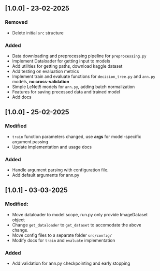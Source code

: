 ## [1.0.0] - 23-02-2025
### Removed
- Delete initial `src` structure

### Added
- Data downloading and preprocessing pipeline for `preprocessing.py`
- Implement Dataloader for getting input to models
- Add utilities for getting paths, download kaggle dataset
- Add testing on evaluation metrics
- Implement train and evaluate functions for `decision_tree.py` and `ann.py` models, **no cross-validation**
- Simple LeNet5 models for `ann.py`, adding batch normalization 
- Features for saving processed data and trained model
- Add docs

## [1.0.0] - 25-02-2025
### Modified
- `train` function parameters changed, use **args** for model-specific argument passing
- Update implementation and usage docs

### Added
- Handle argument parsing with configuration file.
- Add default arguments for ann.py

## [1.0.1] - 03-03-2025
### Modified: 
- Move dataloader to model scope, run.py only provide ImageDataset object
- Change `get_dataloader` to `get_dataset` to accomodate the above change.
- Move config files to a separate folder `src/config/`
- Modify docs for `train` and `evaluate` implementation

### Added
- Add validation for ann.py checkpointing and early stopping